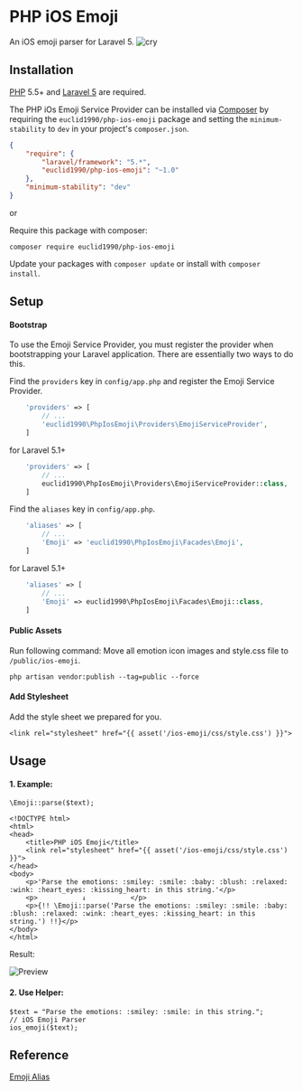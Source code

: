 #  PHP iOS Emoji

An iOS emoji parser for Laravel 5.
![cry](https://raw.githubusercontent.com/euclid1990/php-ios-emoji/master/assets/img/1f602.png)

## Installation

[PHP](https://php.net) 5.5+ and [Laravel 5](https://laravel.com/docs/5.2) are required.

The PHP iOs Emoji Service Provider can be installed via [Composer](http://getcomposer.org) by requiring the
`euclid1990/php-ios-emoji` package and setting the `minimum-stability` to `dev` in your
project's `composer.json`.

```json
{
    "require": {
        "laravel/framework": "5.*",
        "euclid1990/php-ios-emoji": "~1.0"
    },
    "minimum-stability": "dev"
}
```

or

Require this package with composer:
```
composer require euclid1990/php-ios-emoji
```

Update your packages with ```composer update``` or install with ```composer install```.

## Setup

#### Bootstrap

To use the Emoji Service Provider, you must register the provider when bootstrapping your Laravel application. There are essentially two ways to do this.

Find the `providers` key in `config/app.php` and register the Emoji Service Provider.

```php
    'providers' => [
        // ...
        'euclid1990\PhpIosEmoji\Providers\EmojiServiceProvider',
    ]
```
for Laravel 5.1+
```php
    'providers' => [
        // ...
        euclid1990\PhpIosEmoji\Providers\EmojiServiceProvider::class,
    ]
```

Find the `aliases` key in `config/app.php`.

```php
    'aliases' => [
        // ...
        'Emoji' => 'euclid1990\PhpIosEmoji\Facades\Emoji',
    ]
```
for Laravel 5.1+
```php
    'aliases' => [
        // ...
        'Emoji' => euclid1990\PhpIosEmoji\Facades\Emoji::class,
    ]
```

#### Public Assets

Run following command: Move all emotion icon images and style.css file to `/public/ios-emoji`.

```
php artisan vendor:publish --tag=public --force
```

#### Add Stylesheet
Add the style sheet we prepared for you.

```
<link rel="stylesheet" href="{{ asset('/ios-emoji/css/style.css') }}">
```

## Usage

#### 1. Example:

```
\Emoji::parse($text);
```

```
<!DOCTYPE html>
<html>
<head>
    <title>PHP iOS Emoji</title>
    <link rel="stylesheet" href="{{ asset('/ios-emoji/css/style.css') }}">
</head>
<body>
    <p>'Parse the emotions: :smiley: :smile: :baby: :blush: :relaxed: :wink: :heart_eyes: :kissing_heart: in this string.'</p>
    <p>           ↓           </p>
    <p>{!! \Emoji::parse('Parse the emotions: :smiley: :smile: :baby: :blush: :relaxed: :wink: :heart_eyes: :kissing_heart: in this string.') !!}</p>
</body>
</html>
```

Result:

![Preview](https://raw.githubusercontent.com/euclid1990/php-ios-emoji/master/demo/preview.png)

#### 2. Use Helper:

```
$text = "Parse the emotions: :smiley: :smile: in this string.";
// iOS Emoji Parser
ios_emoji($text);
```

## Reference

[Emoji Alias](https://github.com/euclid1990/php-ios-emoji/blob/master/data/ecode_to_alias.php)

